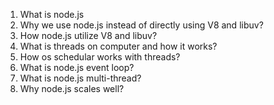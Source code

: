 1. What is node.js
2. Why we use node.js instead of directly using V8 and libuv?
3. How node.js utilize V8 and libuv?
4. What is threads on computer and how it works?
5. How os schedular works with threads?
6. What is node.js event loop?
7. What is node.js multi-thread?
8. Why node.js scales well?
